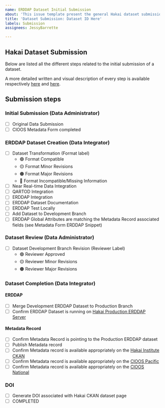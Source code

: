 ```yaml
---
name: ERDDAP Dataset Initial Submission
about: 'This issue template present the general Hakai dataset submission workflow. '
title: 'Dataset Submission: Dataset ID Here'
labels: Submission
assignees: JessyBarrette

---
```


## Hakai Dataset Submission
Below are listed all the different steps related to the initial submission of a dataset.

A more detailed written and visual description of every step is available respectively [here](https://docs.google.com/document/d/1QMU0skj7kWbxuS_cVUNkTYZSeqpa1lVsK7WJvC4hMyA/edit?usp=sharing) and [here](https://lucid.app/lucidchart/invitations/accept/ae8530a5-4a8f-435e-b17a-60aab0773f2f).

## Submission steps
### Initial Submission (Data Administrator)
- [ ] Original Data Submission
- [ ] CIOOS Metadata Form completed

### ERDDAP Dataset Creation (Data Integrator)
- [ ] Dataset Transformation  (Format label)
  - :green_circle: Format Compatible
  - :yellow_circle: Format Minor Revisions
  - :orange_circle: Format Major Revisions
  - :red_circle:  Format Incompatible/Missing Information
- [ ] Near Real-time Data Integration
- [ ] QARTOD Integration
- [ ] ERDDAP Integration
- [ ] ERDDAP Dataset Documentation
- [ ] ERDDAP Test Locally
- [ ] Add Dataset to Development Branch
- [ ] ERDDAP Global Attributes are matching the Metadata Record associated fields (see Metadata Form ERDDAP Snippet)

### Dataset Review (Data Administrator)
- [ ] Dataset Development Branch Revision (Reviewer Label)
  - :green_circle: Reviewer Approved
  - :yellow_circle: Reviewer Minor Revisions
  - :orange_circle: Reviewer Major Revisions

### Dataset Completion (Data Integrator)
#### ERDDAP
- [ ] Merge Development  ERDDAP Dataset to Production Branch
- [ ] Confirm ERDDAP Dataset is running on [Hakai Production ERDDAP Server](https://catalogue.hakai.org/erddap/index.html)
#### Metadata Record
- [ ] Confirm Metadata Record is pointing to the Production ERDDAP dataset
- [ ] Publish Metadata record
- [ ] Confirm Metadata record is available appropriately on the [Hakai Institute CKAN](https://catalogue.hakai.org/dataset)
- [ ] Confirm Metadata record is available appropriately on the [CIOOS Pacific](https://catalogue.cioospacific.ca/dataset)
- [ ] Confirm Metadata record is available appropriately on the [CIOOS National](https://catalogue.cioos.ca/dataset)

### DOI
- [ ] Generate DOI associated with Hakai CKAN dataset page
- [ ] COMPLETED
